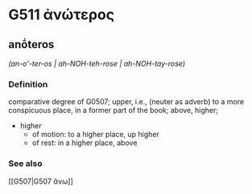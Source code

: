 # G511 ἀνώτερος

## anṓteros

_(an-o'-ter-os | ah-NOH-teh-rose | ah-NOH-tay-rose)_

### Definition

comparative degree of G0507; upper, i.e., (neuter as adverb) to a more conspicuous place, in a former part of the book; above, higher; 

- higher
  - of motion: to a higher place, up higher
  - of rest: in a higher place, above

### See also

[[G507|G507 ἄνω]]
